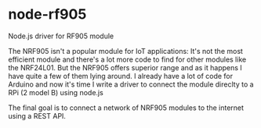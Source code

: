 # node-rf905
Node.js driver for RF905 module

The NRF905 isn't a popular module for IoT applications: It's not the most efficient module 
and there's a lot more code to find for other modules like the NRF24L01. But the NRF905 offers superior range and 
as it happens I have quite a few of them lying around.
I already have a lot of code for Arduino and now it's time I write a driver to connect the module direclty to a RPi (2 model B) using node.js

The final goal is to connect a network of NRF905 modules to the internet using a REST API.
